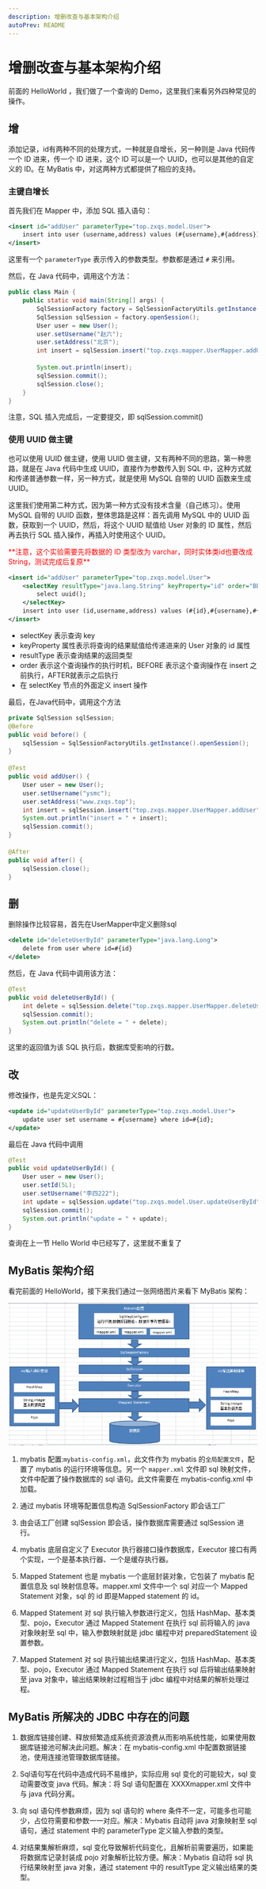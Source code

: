 ```yaml
---
description: 增删改查与基本架构介绍
autoPrev: README
---
```



# 增删改查与基本架构介绍

前面的 HelloWorld ，我们做了一个查询的 Demo，这里我们来看另外四种常见的操作。

## 增

添加记录，id有两种不同的处理方式，一种就是自增长，另一种则是 Java 代码传一个 ID 进来，传一个 ID 进来，这个 ID 可以是一个 UUID，也可以是其他的自定义的 ID。在 MyBatis 中，对这两种方式都提供了相应的支持。

### 主键自增长
首先我们在 Mapper 中，添加 SQL 插入语句：
```xml
<insert id="addUser" parameterType="top.zxqs.model.User">
    insert into user (username,address) values (#{username},#{address});
</insert>
```

这里有一个 `parameterType` 表示传入的参数类型。参数都是通过 `#` 来引用。

然后，在 Java 代码中，调用这个方法：

```java
public class Main {
    public static void main(String[] args) {
        SqlSessionFactory factory = SqlSessionFactoryUtils.getInstance();
        SqlSession sqlSession = factory.openSession();
        User user = new User();
        user.setUsername("赵六");
        user.setAddress("北京");
        int insert = sqlSession.insert("top.zxqs.mapper.UserMapper.addUser", user);

        System.out.println(insert);
        sqlSession.commit();
        sqlSession.close();
    }
}
```

注意，SQL 插入完成后，一定要提交，即 sqlSession.commit()


### 使用 UUID 做主键

也可以使用 UUID 做主键，使用 UUID 做主键，又有两种不同的思路，第一种思路，就是在 Java 代码中生成 UUID，直接作为参数传入到 SQL 中，这种方式就和传递普通参数一样，另一种方式，就是使用 MySQL 自带的 UUID 函数来生成 UUID。

这里我们使用第二种方式，因为第一种方式没有技术含量（自己练习）。使用 MySQL 自带的 UUID 函数，整体思路是这样：首先调用 MySQL 中的 UUID 函数，获取到一个 UUID，然后，将这个 UUID 赋值给 User 对象的 ID 属性，然后再去执行 SQL 插入操作，再插入时使用这个 UUID。

<div style="color:red">**注意，这个实验需要先将数据的 ID 类型改为 varchar，同时实体类id也要改成String，测试完成后复原**</div>

```xml
<insert id="addUser" parameterType="top.zxqs.model.User">
    <selectKey resultType="java.lang.String" keyProperty="id" order="BEFORE">
        select uuid();
    </selectKey>
    insert into user (id,username,address) values (#{id},#{username},#{address});
</insert>
```

* selectKey 表示查询 key
* keyProperty 属性表示将查询的结果赋值给传递进来的 User 对象的 id 属性
* resultType 表示查询结果的返回类型
* order 表示这个查询操作的执行时机，BEFORE 表示这个查询操作在 insert 之前执行，AFTER就表示之后执行
* 在 selectKey 节点的外面定义 insert 操作

最后，在Java代码中，调用这个方法

```java
private SqlSession sqlSession;
@Before
public void before() {
    sqlSession = SqlSessionFactoryUtils.getInstance().openSession();
}

@Test
public void addUser() {
    User user = new User();
    user.setUsername("ysmc");
    user.setAddress("www.zxqs.top");
    int insert = sqlSession.insert("top.zxqs.mapper.UserMapper.addUser", user);
    System.out.println("insert = " + insert);
    sqlSession.commit();
}

@After
public void after() {
    sqlSession.close();
}
```

## 删

删除操作比较容易，首先在UserMapper中定义删除sql

```xml
<delete id="deleteUserById" parameterType="java.lang.Long">
    delete from user where id=#{id}
</delete>
```

然后，在 Java 代码中调用该方法：
```java
@Test
public void deleteUserById() {
    int delete = sqlSession.delete("top.zxqs.mapper.UserMapper.deleteUserById", 6L);
    sqlSession.commit();
    System.out.println("delete = " + delete);
}
```

这里的返回值为该 SQL 执行后，数据库受影响的行数。

## 改

修改操作，也是先定义SQL：
```xml
<update id="updateUserById" parameterType="top.zxqs.model.User">
    update user set username = #{username} where id=#{id};
</update>
```

最后在 Java 代码中调用

```java
@Test
public void updateUserById() {
    User user = new User();
    user.setId(5L);
    user.setUsername("李四222");
    int update = sqlSession.update("top.zxqs.model.User.updateUserById", user);
    sqlSession.commit();
    System.out.println("update = " + update);
}
```

查询在上一节 Hello World 中已经写了，这里就不重复了

## MyBatis 架构介绍

看完前面的 HelloWorld，接下来我们通过一张网络图片来看下 MyBatis 架构：

![架构图](/blogImg/ssm/mybatis-4-1.png)

1. mybatis 配置:`mybatis-config.xml`，此文件作为 mybatis 的`全局配置文件`，配置了 mybatis 的运行环境等信息。另一个 `mapper.xml` 文件即 sql 映射文件，文件中配置了操作数据库的 sql 语句。此文件需要在 mybatis-config.xml 中加载。
2. 通过 mybatis 环境等配置信息构造 SqlSessionFactory 即会话工厂
3. 由会话工厂创建 sqlSession 即会话，操作数据库需要通过 sqlSession 进行。
4. mybatis 底层自定义了 Executor 执行器接口操作数据库，Executor 接口有两个实现，一个是基本执行器、一个是缓存执行器。
5. Mapped Statement 也是 mybatis 一个底层封装对象，它包装了 mybatis 配置信息及 sql 映射信息等。mapper.xml 文件中一个 sql 对应一个 Mapped Statement 对象，sql 的 id 即是Mapped statement 的 id。
6. Mapped Statement 对 sql 执行输入参数进行定义，包括 HashMap、基本类型、pojo，Executor 通过 Mapped Statement 在执行 sql 前将输入的 java 对象映射至 sql 中，输入参数映射就是 jdbc 编程中对 preparedStatement 设置参数。

7. Mapped Statement 对 sql 执行输出结果进行定义，包括 HashMap、基本类型、pojo，Executor 通过 Mapped Statement 在执行 sql 后将输出结果映射至 java 对象中，输出结果映射过程相当于 jdbc 编程中对结果的解析处理过程。

## MyBatis 所解决的 JDBC 中存在的问题

1. 数据库链接创建、释放频繁造成系统资源浪费从而影响系统性能，如果使用数据库链接池可解决此问题。解决：在 mybatis-config.xml 中配置数据链接池，使用连接池管理数据库链接。

2. Sql语句写在代码中造成代码不易维护，实际应用 sql 变化的可能较大，sql 变动需要改变 java 代码。解决：将 Sql 语句配置在 XXXXmapper.xml 文件中与 java 代码分离。

3. 向 sql 语句传参数麻烦，因为 sql 语句的 where 条件不一定，可能多也可能少，占位符需要和参数一一对应。解决：Mybatis 自动将 java 对象映射至 sql 语句，通过 statement 中的 parameterType 定义输入参数的类型。

4. 对结果集解析麻烦，sql 变化导致解析代码变化，且解析前需要遍历，如果能将数据库记录封装成 pojo 对象解析比较方便。解决：Mybatis 自动将 sql 执行结果映射至 java 对象，通过 statement 中的 resultType 定义输出结果的类型。